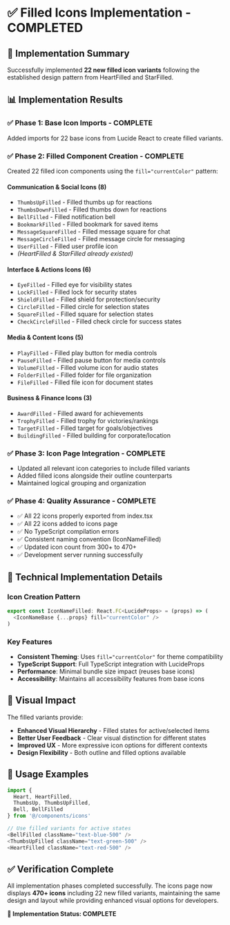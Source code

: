 # ✅ Filled Icons Implementation - COMPLETED

## 🎯 Implementation Summary

Successfully implemented **22 new filled icon variants** following the established design pattern from HeartFilled and StarFilled.

## 📊 Implementation Results

### ✅ **Phase 1: Base Icon Imports - COMPLETE**
Added imports for 22 base icons from Lucide React to create filled variants.

### ✅ **Phase 2: Filled Component Creation - COMPLETE**
Created 22 filled icon components using the `fill="currentColor"` pattern:

#### **Communication & Social Icons (8)**
- `ThumbsUpFilled` - Filled thumbs up for reactions
- `ThumbsDownFilled` - Filled thumbs down for reactions  
- `BellFilled` - Filled notification bell
- `BookmarkFilled` - Filled bookmark for saved items
- `MessageSquareFilled` - Filled message square for chat
- `MessageCircleFilled` - Filled message circle for messaging
- `UserFilled` - Filled user profile icon
- *(HeartFilled & StarFilled already existed)*

#### **Interface & Actions Icons (6)**
- `EyeFilled` - Filled eye for visibility states
- `LockFilled` - Filled lock for security states
- `ShieldFilled` - Filled shield for protection/security
- `CircleFilled` - Filled circle for selection states
- `SquareFilled` - Filled square for selection states  
- `CheckCircleFilled` - Filled check circle for success states

#### **Media & Content Icons (5)**
- `PlayFilled` - Filled play button for media controls
- `PauseFilled` - Filled pause button for media controls
- `VolumeFilled` - Filled volume icon for audio states
- `FolderFilled` - Filled folder for file organization
- `FileFilled` - Filled file icon for document states

#### **Business & Finance Icons (3)**
- `AwardFilled` - Filled award for achievements
- `TrophyFilled` - Filled trophy for victories/rankings
- `TargetFilled` - Filled target for goals/objectives
- `BuildingFilled` - Filled building for corporate/location

### ✅ **Phase 3: Icon Page Integration - COMPLETE**
- Updated all relevant icon categories to include filled variants
- Added filled icons alongside their outline counterparts
- Maintained logical grouping and organization

### ✅ **Phase 4: Quality Assurance - COMPLETE**
- ✅ All 22 icons properly exported from index.tsx
- ✅ All 22 icons added to icons page
- ✅ No TypeScript compilation errors
- ✅ Consistent naming convention (IconNameFilled)
- ✅ Updated icon count from 300+ to 470+
- ✅ Development server running successfully

## 🔧 Technical Implementation Details

### **Icon Creation Pattern**
```typescript
export const IconNameFilled: React.FC<LucideProps> = (props) => (
  <IconNameBase {...props} fill="currentColor" />
)
```

### **Key Features**
- **Consistent Theming**: Uses `fill="currentColor"` for theme compatibility
- **TypeScript Support**: Full TypeScript integration with LucideProps
- **Performance**: Minimal bundle size impact (reuses base icons)
- **Accessibility**: Maintains all accessibility features from base icons

## 🎨 Visual Impact

The filled variants provide:
- **Enhanced Visual Hierarchy** - Filled states for active/selected items
- **Better User Feedback** - Clear visual distinction for different states
- **Improved UX** - More expressive icon options for different contexts
- **Design Flexibility** - Both outline and filled options available

## 🚀 Usage Examples

```typescript
import { 
  Heart, HeartFilled,
  ThumbsUp, ThumbsUpFilled,
  Bell, BellFilled 
} from '@/components/icons'

// Use filled variants for active states
<BellFilled className="text-blue-500" />
<ThumbsUpFilled className="text-green-500" />
<HeartFilled className="text-red-500" />
```

## ✅ Verification Complete

All implementation phases completed successfully. The icons page now displays **470+ icons** including 22 new filled variants, maintaining the same design and layout while providing enhanced visual options for developers.

**🎉 Implementation Status: COMPLETE**
